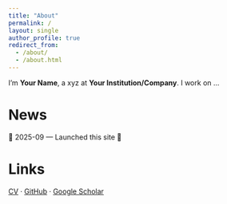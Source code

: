 ```yaml
---
title: "About"
permalink: /
layout: single
author_profile: true
redirect_from:
  - /about/
  - /about.html
---
```


I’m **Your Name**, a xyz at **Your Institution/Company**.  I work on ...


News
======
🎉 2025-09 — Launched this site 🎉

<!--Publications
======
- **Paper Title** — Venue, 2024.  
  [Paper](/files/paper.pdf) · [Code](https://github.com/YOUR_USERNAME/repo)
-->

Links
======
[CV](/files/cv.pdf) · [GitHub](https://github.com/YOUR_USERNAME) · [Google Scholar](https://scholar.google.com/)
